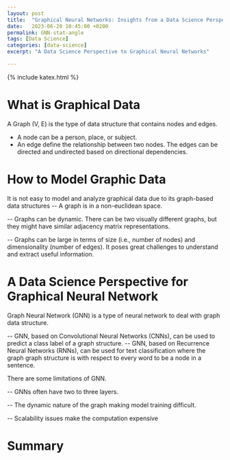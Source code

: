 ```yaml
---
layout: post
title:  "Graphical Neural Networks: Insights from a Data Science Perspective"
date:   2023-06-20 10:45:00 +0200
permalink: GNN-stat-angle
tags: [Data Science]
categories: [data-science]
excerpt: "A Data Science Perspective to Graphical Neural Networks"

---
```

{% include katex.html %}

# What is Graphical Data

A Graph (V, E) is the type of data structure that contains nodes and edges. 
  - A node can be a person, place, or subject.
  - An edge define the relationship between two nodes. The edges can be directed and undirected based on directional dependencies. 


# How to Model Graphic Data
It is not easy to model and analyze graphical data due to its graph-based data structures 
   -- A graph is in a non-euclidean space. 

   -- Graphs can be dynamic. There can be two visually different graphs, but they might have similar adjacency matrix representations. 

   -- Graphs can be large in terms of size (i.e., number of nodes) and dimensionality (number of edges). It poses great challenges to understand and extract useful information. 

# A Data Science Perspective for Graphical Neural Network

Graph Neural Network (GNN) is a type of neural network to deal with graph data structure. 

   -- GNN, based on Convolutional Neural Networks (CNNs), can be used to predict a class label of a graph structure.
   -- GNN, based on Recurrence Neural Networks (RNNs), can be used for text classification where the graph graph structure is with respect to every word to be a node in a sentence.  

There are some limitations of GNN.

 -- GNNs often have two to three layers. 

 -- The dynamic nature of the graph making model training difficult.
 
 -- Scalability issues make the computation expensive

# Summary


